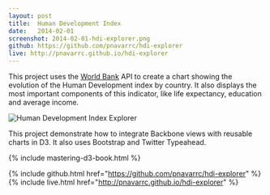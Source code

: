 ```yaml
---
layout: post
title:  Human Development Index
date:   2014-02-01
screenshot: 2014-02-01-hdi-explorer.png
github: https://github.com/pnavarrc/hdi-explorer
live: http://pnavarrc.github.io/hdi-explorer
---
```


This project uses the [World Bank](http://data.worldbank.org/node/9) API to create a chart showing the evolution of the Human Development index by country. It also displays the most important components of this indicator, like life expectancy, education and average income.

<div class="screenshot">
<img src="{{site.screenshots}}/{{page.screenshot}}" alt="Human Development Index Explorer">
</div>

This project demonstrate how to integrate Backbone views with reusable charts in D3. It also uses Bootstrap and Twitter Typeahead. 

{% include mastering-d3-book.html %}

{% include github.html href="https://github.com/pnavarrc/hdi-explorer" %}
{% include live.html href="http://pnavarrc.github.io/hdi-explorer" %}